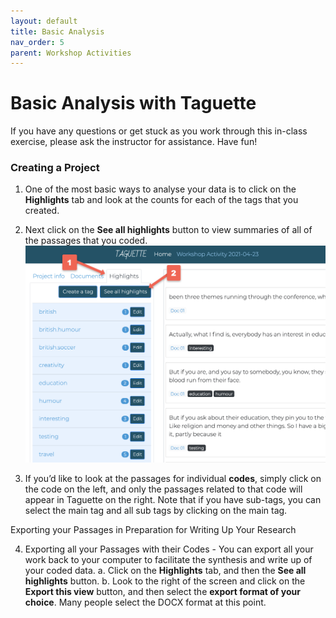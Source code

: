 ```yaml
---
layout: default
title: Basic Analysis
nav_order: 5
parent: Workshop Activities
---
```

# Basic Analysis with Taguette

If you have any questions or get stuck as you work through this in-class exercise, please ask the instructor for assistance.  Have fun!

### Creating a Project

1. One of the most basic ways to analyse your data is to click on the **Highlights** tab and look at the counts for each of the tags that you created.

2. Next click on the **See all highlights** button to view summaries of all of the passages that you coded.
![See all highlights](/images/taguette-basic-1.png)

3. If you’d like to look at the passages for individual **codes**, simply click on the code on the left, and only the passages related to that code will appear in Taguette on the right. Note that if you have sub-tags, you can select the main tag and all sub tags by clicking on the main tag.

Exporting your Passages in Preparation for Writing Up Your Research

4. Exporting all your Passages with their Codes - You can export all your work back to your computer to facilitate the synthesis and write up of your coded data.
  a. Click on the **Highlights** tab, and then the **See all highlights** button.
  b. Look to the right of the screen and click on the **Export this view** button, and then select the **export format of your choice**. Many people select the DOCX format at this point.
